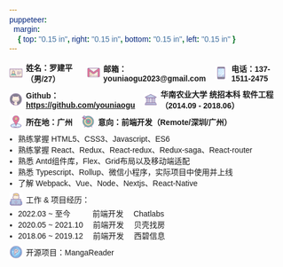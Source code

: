```yaml
---
puppeteer:
  margin:
    { top: "0.15 in", right: "0.15 in", bottom: "0.15 in", left: "0.15 in" }
---
```


<style type="text/css" rel="stylesheet">
  * {
    font-size: 14px;
    font-family: PingFangSC-Semibold, sans-serif;
  }

  .icon {
    width: 24px;
    height: 24px;
    line-height: 24px;
    padding: 0 6px 0 0;
  }
  .flex_box {
    display: flex;
    align-items: center;
  }
  .flex_label {
    font-weight: bold;
    padding: 0 16px 0 0;
  }

  .float_text {
    word-break: break-word;
  }
  .float_text > .icon {
    float: left;
  }

  .mb3 {
    margin: 0 0 3px 0;
  }
  .mb5 {
    margin: 0 0 5px 0;
  }
  .mb8 {
    margin: 0 0 8px 0;
  }
  .mb10 {
    margin: 0 0 8px 0;
  }
  .margin_left8 {
    margin: 0 0 0 -8px;
  }
</style>

<p class="flex_box mb10">
  <img class="icon" src="./name.png" />
  <span class="flex_label">姓名：罗建平（男/27）</span>
  <img class="icon" src="./email.png" />
  <span class="flex_label">邮箱：youniaogu2023@gmail.com</span>
  <img class="icon" src="./phone.png" />
  <span class="flex_label">电话：137-1511-2475</span>
</p>
<p class="flex_box mb10">
  <img class="icon" src="./github.png" style="vertical-align: bottom;" />
  <span class="flex_label">
    Github：<a href="https://github.com/youniaogu" target="_blank">https://github.com/youniaogu</a>
  </span>
  <img class="icon" src="./university.png" />
  <span class="flex_label">华南农业大学 统招本科 软件工程（2014.09 - 2018.06）</span>
</p>
<p class="flex_box mb10">
  <img class="icon" src="./location.png" />
  <span class="flex_label">所在地：广州</span>
  <img class="icon" src="./target.png" />
  <span class="flex_label">意向：前端开发（Remote/深圳/广州）</span>
</p>

<!-- <p class="float_text mb10">
  <img class="icon" src="./puzzle.png" />我能做啥：
  <span class="flex_label"> 五年前端，React技术栈，熟练管理后台、H5以及微信小程序的开发。动手能力强，喜欢学习与分享</span>
</p> -->

<ul class="mb10">
  <li class="margin_left8">熟练掌握 HTML5、CSS3、Javascript、ES6</li>
  <li class="margin_left8">熟练掌握 React、Redux、React-redux、Redux-saga、React-router</li>
  <li class="margin_left8">熟悉 Antd组件库，Flex、Grid布局以及移动端适配</li>
  <li class="margin_left8">熟悉 Typescript、Rollup、微信小程序，实际项目中使用并上线</li>
  <li class="margin_left8">了解 Webpack、Vue、Node、Nextjs、React-Native</li>
</ul>

<p class="flex_box mb3">
  <img class="icon" src="./working.png" />工作 & 项目经历：
</p>
<ul class="mb10">
  <li class="margin_left8">2022.03 ~ 至今 　 　 前端开发 　Chatlabs</li>
  <li class="margin_left8">2020.05 ~ 2021.10 　前端开发 　贝壳找房</li>
  <li class="margin_left8">2018.06 ~ 2019.12 　前端开发 　西碧信息</li>
</ul>

<p class="flex_box mb5">
  <img class="icon" src="./project.png" />开源项目：MangaReader
</p>

<!-- <p class="flex_box mb5">
  <img class="icon" src="./project.png" />项目经历：<img class="icon" src="./one.png" />善贝GO
</p>
<p class="mb5">
  项目介绍：<span >公益捐步小程序，供贝壳员工、经纪人使用。由贝壳公益出资，将捐赠步数转化为一定的金额，捐助给山区小学，并奖励用户相应贝壳币
  </span>
</p>
<p class="mb5">
  我的职责：<span >项目设计、搭建与开发，主要有打包编译Redux到小程序npm中使用，劫持Component生命周期封装Connect响应数据变化，通过Storage封装出Cookies</span>
</p>
<p class="mb10">
  技术栈：<span >原生小程序、Redux、Redux-saga、Reselect、Rollup、Babel</span>
</p>

<p class="flex_box mb5">
  <img class="icon" src="./two.png" />链家市占
</p>
<p class="mb5">
  项目介绍：<span >地图类项目，核心是将链家近10年手工收录的房源和交易信息呈现在地图上，为经纪人、经理提供技术支持。有着一套完整的数据录入、筛选、修正、发布的后台系统</span>
</p>
<p class="mb5">
  我的职责：<span >接手项目并优化，本地缓存接口数据，绘制由Dom改为Canvas，局部绘制提升性能，同时完成相应业务需求</span>
</p>
<p class="mb10">
  技术栈：<span >IndexedDB、Canvas、React、Redux、Redux-thunk、Antd</span>
</p>

<p class="flex_box mb5">
  <img class="icon" src="./three.png" />蓝海行动
</p>
<p class="mb5">
  项目介绍：<span >移动端H5项目，上线在贝壳找房App内，目的是为了鼓励用户和经纪人积极使用VR看房功能，只要在App内使用VR看房相关功能，就可以在蓝海行动里收取相应能量进行种树并兑换贝壳币</span>
</p>
<p class="mb5">
  我的职责：<span >H5对接链家sdk、部分需求开发以及可视化后台开发，前后台均使用Typescript</span>
</p>
<p class="mb10">
  技术栈：<span >Typescript、React、Redux、Redux-saga、vw适配、Antd、Echarts</span>
</p>

<p class="flex_box mb5">
  <img class="icon" src="./four.png" />CB优选
</p>
<p class="mb5">
  项目介绍：<span >微信电商平台，主营美妆相关，根据消费额度和邀新数量，将用户进行分级管理，给予不同的分佣返利，鼓励用户通过各种活动拉新裂变，有公众号和小程序，以及对应的权限、活动、仓储等管理后台
  </span>
</p>
<p class="mb5">
  我的职责：<span >主要负责电商管理后台需求开发，以及旧后台迁移(Vue＝>React)，其次官网更新以及H5小程序业务开发</span>
</p>
<p class="mb10">
  技术栈：<span >React、Redux、Redux-saga、Antd、rem适配</span>
</p> -->
